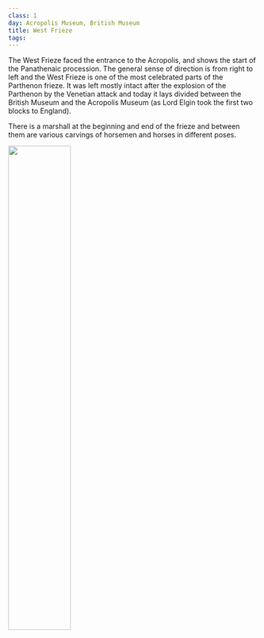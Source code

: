 ```yaml
---
class: 1
day: Acropolis Museum, British Museum
title: West Frieze
tags: 
---
```


The West Frieze faced the entrance to the Acropolis, and shows the start of the Panathenaic procession. The general sense of direction is from right to left and the West Frieze is one of the most celebrated parts of the Parthenon frieze. It was left mostly intact after the explosion of the Parthenon by the Venetian attack and today it lays divided between the British Museum and the Acropolis Museum (as Lord Elgin took the first two blocks to England).


There is a marshall at the beginning and end of the frieze and between them are various carvings of horsemen and horses in different poses.

<img src="https://projects.mcah.columbia.edu/parthenon-frieze/img/west1.jpg" width=50% height=50%>

